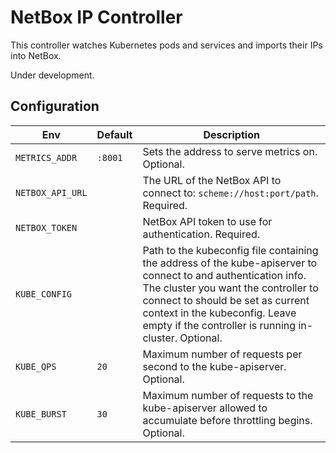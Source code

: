 # NetBox IP Controller

This controller watches Kubernetes pods and services and imports their IPs into NetBox.

Under development.

## Configuration

 Env | Default | Description
-----|---------|------------
`METRICS_ADDR` | `:8001` | Sets the address to serve metrics on. Optional.
`NETBOX_API_URL` | | The URL of the NetBox API to connect to: `scheme://host:port/path`. Required.
`NETBOX_TOKEN` | | NetBox API token to use for authentication. Required.
`KUBE_CONFIG` | | Path to the kubeconfig file containing the address of the kube-apiserver to connect to and authentication info. The cluster you want the controller to connect to should be set as current context in the kubeconfig. Leave empty if the controller is running in-cluster. Optional.
`KUBE_QPS` | `20` | Maximum number of requests per second to the kube-apiserver. Optional.
`KUBE_BURST` | `30` | Maximum number of requests to the kube-apiserver allowed to accumulate before throttling begins. Optional.
